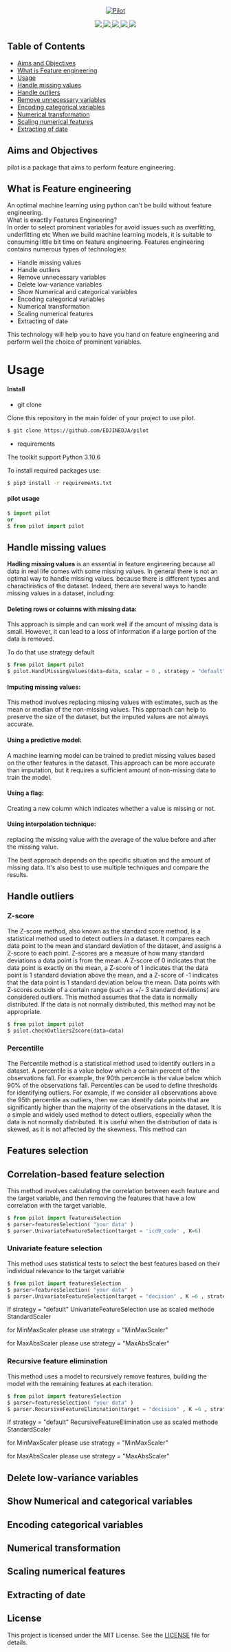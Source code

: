 <p align="center">
    <a href="https://github.com/EDJINEDJA/pilot">
        <img src="https://github.com/EDJINEDJA/pilot/blob/main/Img/hands.png" alt="Pilot">
    </a> 
<br>


<p align="center">
    <a href="https://www.python.org/doc/" alt="Python 3.7">
        <img src="https://img.shields.io/badge/python-v3.7+-blue.svg" />
    </a>
    <a href="https://github.com/mhaythornthwaite/Football_Prediction_Project/blob/main/LICENSE" alt="Licence">
        <img src="https://img.shields.io/badge/license-MIT-yellow.svg" />
    </a>
    <a href="https://github.com/mhaythornthwaite/Football_Prediction_Project/commits/main" alt="Commits">
        <img src="https://img.shields.io/github/last-commit/mhaythornthwaite/Football_Prediction_Project/master" />
    </a>
    <a href="https://github.com/EDJINEDJA/pilot" alt="Activity">
        <img src="https://img.shields.io/badge/contributions-welcome-orange.svg" />
    </a>
    <a href="http://matthaythornthwaite.pythonanywhere.com/" alt="Web Status">
        <img src="https://img.shields.io/website?down_color=red&down_message=down&up_color=success&up_message=up&url=http%3A%2F%2Fmatthaythornthwaite.pythonanywhere.com%2F" />
    </a>
</p>


## Table of Contents

<!--ts-->
* [Aims and Objectives](#Aims-and-Objectives)
* [What is Feature engineering](#Feature-engineering)
* [Usage](#Usage)
* [Handle missing values](#Handle-missing-values)
* [Handle outliers](#Handle-outliers)
* [Remove unnecessary variables](#Remove-unnecessary-variables)
* [Encoding categorical variables](#Encoding-categorical-variables)
* [Numerical transformation](#Numerical-transformation)
* [Scaling numerical features](#Scaling-numerical-features)
* [Extracting of date](#Extracting-of-date)
<!--te-->

## Aims and Objectives

pilot is a package that aims to perform feature engineering.

## What is Feature engineering
An optimal machine learning using python can't be build without feature engineering.
<br>
What is exactlly Features Engineering? 
<br>
In order to select prominent variables for avoid issues such as overfitting, underfitting etc
When we build machine learning models, it is suitable to consuming little bit time on feature engineering.
Features engineering contains numerous types of technologies:

- Handle missing values 
- Handle outliers
- Remove unnecessary variables 
- Delete low-variance variables 
- Show Numerical and categorical variables
- Encoding categorical variables
- Numerical transformation 
- Scaling numerical features 
- Extracting of date
              
This technology will help you to have you hand on feature engineering and perform well the choice of prominent variables.


# Usage

#### Install

- git clone 

Clone this repository in the main folder of your project to use pilot. 

```bash
$ git clone https://github.com/EDJINEDJA/pilot
```
- requirements

The toolkit support Python 3.10.6 

To install required packages use:

```bash
$ pip3 install -r requirements.txt
```

#### pilot  usage

```python
$ import pilot
or  
$ from pilot import pilot 
```
## Handle missing values
<strong>Hadling missing values </strong> is an essential in feature engineering because all data in real life comes with some missing values.
In general there is not an optimal way to handle missing values. because there is different types and charactiristics of the dataset.
Indeed, there are several ways to handle missing values in a dataset, including:

#### Deleting rows or columns with missing data:

This approach is simple and can work well if the amount of missing data is small. However, it can lead to a loss of information if a large portion of the data is removed.

To do that use strategy default

```python
$ from pilot import pilot 
$ pilot.HandlMissingValues(data=data, scalar = 0 , strategy = "default")
```


#### Imputing missing values:

This method involves replacing missing values with estimates, such as the mean or median of the non-missing values. This approach can help to preserve the size of the dataset, but the imputed values are not always accurate.

#### Using a predictive model:

A machine learning model can be trained to predict missing values based on the other features in the dataset. This approach can be more accurate than imputation, but it requires a sufficient amount of non-missing data to train the model.

#### Using a flag:

Creating a new column which indicates whether a value is missing or not.

#### Using interpolation technique:

replacing the missing value with the average of the value before and after the missing value.

The best approach depends on the specific situation and the amount of missing data. It's also best to use multiple techniques and compare the results.

## Handle outliers
### Z-score 

The Z-score method, also known as the standard score method, is a statistical method used to detect outliers in a dataset. It compares each data point to the mean and standard deviation of the dataset, and assigns a Z-score to each point. Z-scores are a measure of how many standard deviations a data point is from the mean. A Z-score of 0 indicates that the data point is exactly on the mean, a Z-score of 1 indicates that the data point is 1 standard deviation above the mean, and a Z-score of -1 indicates that the data point is 1 standard deviation below the mean. Data points with Z-scores outside of a certain range (such as +/- 3 standard deviations) are considered outliers.
This method assumes that the data is normally distributed. If the data is not normally distributed, this method may not be appropriate.

```python
$ from pilot import pilot 
$ pilot.checkOutliersZscore(data=data)
```
### Percentille

The Percentile method is a statistical method used to identify outliers in a dataset. A percentile is a value below which a certain percent of the observations fall. For example, the 90th percentile is the value below which 90% of the observations fall. Percentiles can be used to define thresholds for identifying outliers. For example, if we consider all observations above the 95th percentile as outliers, then we can identify data points that are significantly higher than the majority of the observations in the dataset.
It is a simple and widely used method to detect outliers, especially when the data is not normally distributed. It is useful when the distribution of data is skewed, as it is not affected by the skewness.
This method can

## Features selection
## Correlation-based feature selection
This method involves calculating the correlation between each feature and the target variable, and then removing the features that have a low correlation with the target variable.

```python
$ from pilot import featuresSelection
$ parser=featuresSelection( "your data" )
$ parser.UnivariateFeatureSelection(target = 'icd9_code' , K=6)
```
### Univariate feature selection
This method uses statistical tests to select the best features based on their individual relevance to the target variable

```python
$ from pilot import featuresSelection
$ parser=featuresSelection( "your data" )
$ parser.UnivariateFeatureSelection(target = "decision" , K =6 , strategy  = "default")
```

If strategy  = "default" UnivariateFeatureSelection use as scaled methode StandardScaler

for MinMaxScaler please use  strategy  = "MinMaxScaler"

for MaxAbsScaler please use  strategy  = "MaxAbsScaler"

### Recursive feature elimination
This method uses a model to recursively remove features, building the model with the remaining features at each iteration.

```python
$ from pilot import featuresSelection
$ parser=featuresSelection( "your data" )
$ parser.RecursiveFeatureElimination(target = "decision" , K =6 , strategy  = "default")
```
If strategy  = "default" RecursiveFeatureElimination use as scaled methode StandardScaler

for MinMaxScaler please use  strategy  = "MinMaxScaler"

for MaxAbsScaler please use  strategy  = "MaxAbsScaler"


## Delete low-variance variables

## Show Numerical and categorical variables

## Encoding categorical variables

## Numerical transformation 

## Scaling numerical features 

## Extracting of date

## License

This project is licensed under the MIT License. See the [LICENSE](LICENSE) file for details.